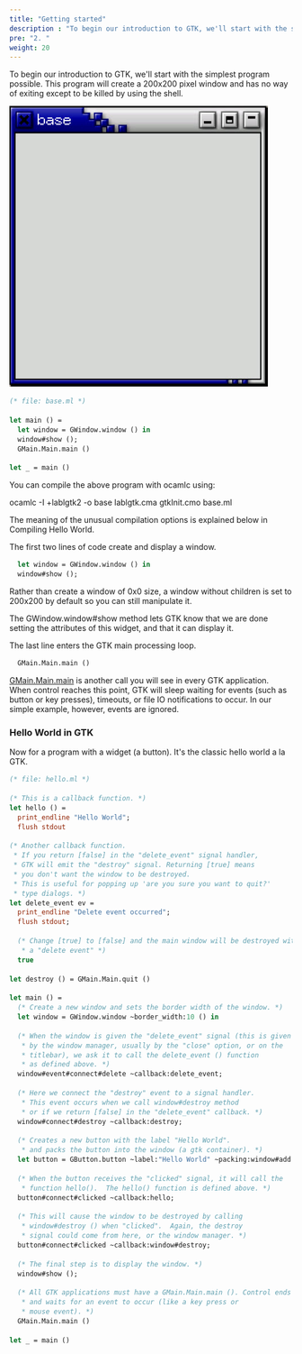 ```yaml
---
title: "Getting started"
description : "To begin our introduction to GTK, we'll start with the simplest program possible."
pre: "2. "
weight: 20
---
```


To begin our introduction to GTK, we'll start with the simplest program possible. This program will create a 200x200 pixel window and has no way of exiting except to be killed by using the shell.

![base.jpg](./base.jpg)

``` ocaml
(* file: base.ml *)

let main () =
  let window = GWindow.window () in
  window#show ();
  GMain.Main.main ()

let _ = main ()
```

You can compile the above program with ocamlc using:

ocamlc -I +lablgtk2 -o base lablgtk.cma gtkInit.cmo base.ml

The meaning of the unusual compilation options is explained below in Compiling Hello World.

The first two lines of code create and display a window.

``` ocaml
  let window = GWindow.window () in
  window#show ();
```

Rather than create a window of 0x0 size, a window without children is set to 200x200 by default so you can still manipulate it.

The GWindow.window#show method lets GTK know that we are done setting the attributes of this widget, and that it can display it.

The last line enters the GTK main processing loop.

``` ocaml
  GMain.Main.main ()
```
[GMain.Main.main](../) is another call you will see in every GTK application. When control reaches this point, GTK will sleep waiting for events (such as button or key presses), timeouts, or file IO notifications to occur. In our simple example, however, events are ignored.

### Hello World in GTK

Now for a program with a widget (a button). It's the classic hello world a la GTK.

``` ocaml
(* file: hello.ml *)

(* This is a callback function. *)
let hello () =
  print_endline "Hello World";
  flush stdout

(* Another callback function.
 * If you return [false] in the "delete_event" signal handler,
 * GTK will emit the "destroy" signal. Returning [true] means
 * you don't want the window to be destroyed.
 * This is useful for popping up 'are you sure you want to quit?'
 * type dialogs. *)
let delete_event ev =
  print_endline "Delete event occurred";
  flush stdout;

  (* Change [true] to [false] and the main window will be destroyed with
   * a "delete event" *)
  true

let destroy () = GMain.Main.quit ()

let main () =
  (* Create a new window and sets the border width of the window. *)
  let window = GWindow.window ~border_width:10 () in

  (* When the window is given the "delete_event" signal (this is given
   * by the window manager, usually by the "close" option, or on the
   * titlebar), we ask it to call the delete_event () function
   * as defined above. *)
  window#event#connect#delete ~callback:delete_event;

  (* Here we connect the "destroy" event to a signal handler.  
   * This event occurs when we call window#destroy method
   * or if we return [false] in the "delete_event" callback. *)
  window#connect#destroy ~callback:destroy;

  (* Creates a new button with the label "Hello World".
   * and packs the button into the window (a gtk container). *)
  let button = GButton.button ~label:"Hello World" ~packing:window#add () in

  (* When the button receives the "clicked" signal, it will call the
   * function hello().  The hello() function is defined above. *)
  button#connect#clicked ~callback:hello;

  (* This will cause the window to be destroyed by calling
   * window#destroy () when "clicked".  Again, the destroy
   * signal could come from here, or the window manager. *)
  button#connect#clicked ~callback:window#destroy;

  (* The final step is to display the window. *)
  window#show ();

  (* All GTK applications must have a GMain.Main.main (). Control ends here
   * and waits for an event to occur (like a key press or
   * mouse event). *)
  GMain.Main.main ()

let _ = main ()
```
